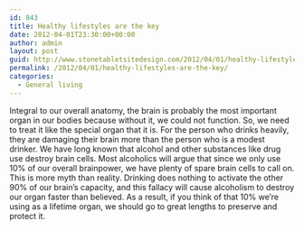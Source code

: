 ```yaml
---
id: 843
title: Healthy lifestyles are the key
date: 2012-04-01T23:30:00+00:00
author: admin
layout: post
guid: http://www.stonetabletsitedesign.com/2012/04/01/healthy-lifestyles-are-the-key/
permalink: /2012/04/01/healthy-lifestyles-are-the-key/
categories:
  - General living
---
```

Integral to our overall anatomy, the brain is probably the most important organ in our bodies because without it, we could not function. So, we need to treat it like the special organ that it is. For the person who drinks heavily, they are damaging their brain more than the person who is a modest drinker. We have long known that alcohol and other substances like drug use destroy brain cells. Most alcoholics will argue that since we only use 10% of our overall brainpower, we have plenty of spare brain cells to call on. This is more myth than reality. Drinking does nothing to activate the other 90% of our brain&#8217;s capacity, and this fallacy will cause alcoholism to destroy our organ faster than believed. As a result, if you think of that 10% we&#8217;re using as a lifetime organ, we should go to great lengths to preserve and protect it.